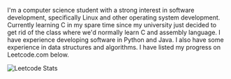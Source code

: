 I'm a computer science student with a strong interest in software development, specifically Linux and other operating system development. Currently learning C in my spare time since my university just decided to get rid of the class where we'd normally learn C and assembly language. 
I have experience developing software in Python and Java.
I also have some experience in data structures and algorithms. I have listed my progress on Leetcode.com below.

![Leetcode Stats](https://leetcard.jacoblin.cool/aidanhpalmer)
